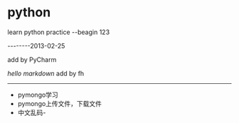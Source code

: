 python
======

learn python practice 
--beagin
123


--------2013-02-25


add by PyCharm

*hello markdown*
add by fh

--------

* pymongo学习
* pymongo上传文件，下载文件
* 中文乱码-